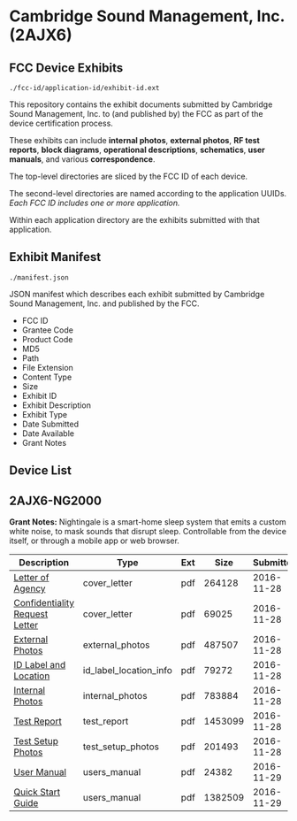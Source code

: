 # Cambridge Sound Management, Inc. (2AJX6)
## FCC Device Exhibits

```
./fcc-id/application-id/exhibit-id.ext
```

This repository contains the exhibit documents submitted by Cambridge Sound Management, Inc. to (and published by) the FCC as part of the device certification process.

These exhibits can include **internal photos**, **external photos**, **RF test reports**, **block diagrams**, **operational descriptions**, **schematics**, **user manuals**, and various **correspondence**.

The top-level directories are sliced by the FCC ID of each device.

The second-level directories are named according to the application UUIDs. *Each FCC ID includes one or more application.*

Within each application directory are the exhibits submitted with that application. 

## Exhibit Manifest

```
./manifest.json
```

JSON manifest which describes each exhibit submitted by Cambridge Sound Management, Inc. and published by the FCC.

- FCC ID
- Grantee Code
- Product Code
- MD5
- Path
- File Extension
- Content Type
- Size
- Exhibit ID
- Exhibit Description
- Exhibit Type
- Date Submitted
- Date Available
- Grant Notes

## Device List
## 2AJX6-NG2000
**Grant Notes:** Nightingale is a smart-home sleep system that emits a custom white noise, to mask sounds that disrupt sleep. Controllable from the device itself, or through a mobile app or web browser.

| Description | Type | Ext | Size | Submitted | Available |
| ----------- | ---- | --- | ---- | --------- | --------- |
| [Letter of Agency](2AJX6-NG2000/210cb564f13cdae58c106e98a14078c8/3210267.pdf) | cover_letter | pdf | 264128 | 2016-11-28 | 2016-11-29 |
| [Confidentiality Request Letter](2AJX6-NG2000/210cb564f13cdae58c106e98a14078c8/3210268.pdf) | cover_letter | pdf | 69025 | 2016-11-28 | 2016-11-29 |
| [External Photos](2AJX6-NG2000/210cb564f13cdae58c106e98a14078c8/3210269.pdf) | external_photos | pdf | 487507 | 2016-11-28 | 2017-01-13 |
| [ID Label and Location](2AJX6-NG2000/210cb564f13cdae58c106e98a14078c8/3210270.pdf) | id_label_location_info | pdf | 79272 | 2016-11-28 | 2016-11-29 |
| [Internal Photos](2AJX6-NG2000/210cb564f13cdae58c106e98a14078c8/3210271.pdf) | internal_photos | pdf | 783884 | 2016-11-28 | 2017-01-13 |
| [Test Report](2AJX6-NG2000/210cb564f13cdae58c106e98a14078c8/3210274.pdf) | test_report | pdf | 1453099 | 2016-11-28 | 2016-11-29 |
| [Test Setup Photos](2AJX6-NG2000/210cb564f13cdae58c106e98a14078c8/3210275.pdf) | test_setup_photos | pdf | 201493 | 2016-11-28 | 2017-01-13 |
| [User Manual](2AJX6-NG2000/210cb564f13cdae58c106e98a14078c8/3211678.pdf) | users_manual | pdf | 24382 | 2016-11-29 | 2017-01-13 |
| [Quick Start Guide](2AJX6-NG2000/210cb564f13cdae58c106e98a14078c8/3211679.pdf) | users_manual | pdf | 1382509 | 2016-11-29 | 2017-01-13 |
